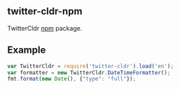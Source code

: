 ## twitter-cldr-npm

TwitterCldr [npm](https://npmjs.org/) package.

## Example


```javascript
var TwitterCldr = require('twitter-cldr').load('en');
var formatter = new TwitterCldr.DateTimeFormatter();
fmt.format(new Date(), {"type": "full"});
```